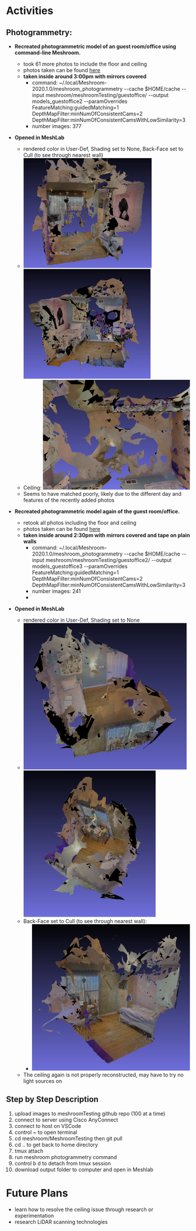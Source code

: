 # Activities

## Photogrammetry:

- **Recreated photogrammetric model of an guest room/office using command-line Meshroom.**
  - took 61 more photos to include the floor and ceiling
  - photos taken can be found [here](https://github.com/evelynhasama/meshroomTesting)
  - **taken inside around 3:00pm with mirrors covered**
    -  command: ~/.local/Meshroom-2020.1.0/meshroom_photogrammetry --cache $HOME/cache --input meshroom/meshroomTesting/guestoffice/ --output models_guestoffice2 --paramOverrides FeatureMatching:guidedMatching=1 DepthMapFilter:minNumOfConsistentCams=2 DepthMapFilter:minNumOfConsistentCamsWithLowSimilarity=3
    -  number images: 377
  
- **Opened in MeshLab** 
    - rendered color in User-Def, Shading set to None, Back-Face set to Cull (to see through nearest wall) 
    - <img src="https://github.com/evelynhasama/CSResearch/blob/master/Spring2021-Reports/2021-05-04/guestoffice1.png" height=300> <img src="https://github.com/evelynhasama/CSResearch/blob/master/Spring2021-Reports/2021-05-04/guestoffice2.png" height=300>
    - Ceiling: <img src="https://github.com/evelynhasama/CSResearch/blob/master/Spring2021-Reports/2021-05-04/guestoffice3.png" height=300>
    - Seems to have matched poorly, likely due to the different day and features of the recently added photos
    
- **Recreated photogrammetric model again of the guest room/office.**
  - retook all photos including the floor and ceiling
  - photos taken can be found [here](https://github.com/evelynhasama/meshroomTesting/guestoffice2)
  - **taken inside around 2:30pm with mirrors covered and tape on plain walls**
    -  command: ~/.local/Meshroom-2020.1.0/meshroom_photogrammetry --cache $HOME/cache --input meshroom/meshroomTesting/guestoffice2/ --output models_guestoffice3 --paramOverrides FeatureMatching:guidedMatching=1 DepthMapFilter:minNumOfConsistentCams=2 DepthMapFilter:minNumOfConsistentCamsWithLowSimilarity=3
    -  number images: 241
    -  
- **Opened in MeshLab** 
    - rendered color in User-Def, Shading set to None 
    - <img src="https://github.com/evelynhasama/CSResearch/blob/master/Spring2021-Reports/2021-05-04/guestoffice2.1.png" height=400> <img src="https://github.com/evelynhasama/CSResearch/blob/master/Spring2021-Reports/2021-05-04/guestoffice2.3.png" height=400>
    - Back-Face set to Cull (to see through nearest wall):
      - <img src="https://github.com/evelynhasama/CSResearch/blob/master/Spring2021-Reports/2021-05-04/guestoffice2.2.png" height=400>
    - The ceiling again is not properly reconstructed, may have to try no light sources on
    
## Step by Step Description
  1. upload images to meshroomTesting github repo (100 at a time)
  2. connect to server using Cisco AnyConnect
  3. connect to host on VSCode
  4. control ~ to open terminal
  5. cd meshroom/MeshroomTesting then git pull
  6. cd .. to get back to home directory
  7. tmux attach
  8. run meshroom photogrammetry command
  9. control b d to detach from tmux session
  10. download output folder to computer and open in Meshlab

# Future Plans
- learn how to resolve the ceiling issue through research or experimentation
- research LiDAR scanning technologies
